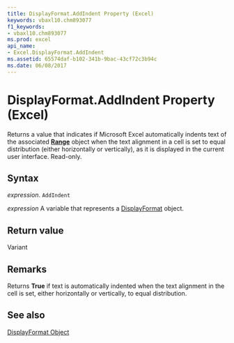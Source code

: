 ```yaml
---
title: DisplayFormat.AddIndent Property (Excel)
keywords: vbaxl10.chm893077
f1_keywords:
- vbaxl10.chm893077
ms.prod: excel
api_name:
- Excel.DisplayFormat.AddIndent
ms.assetid: 65574daf-b102-341b-9bac-43cf72c3b94c
ms.date: 06/08/2017
---
```



# DisplayFormat.AddIndent Property (Excel)

Returns a value that indicates if Microsoft Excel automatically indents text of the associated  **[Range](Excel.Range(object).md)** object when the text alignment in a cell is set to equal distribution (either horizontally or vertically), as it is displayed in the current user interface. Read-only.


## Syntax

 _expression_. `AddIndent`

 _expression_ A variable that represents a [DisplayFormat](Excel.DisplayFormat.md) object.


## Return value

Variant


## Remarks

Returns  **True** if text is automatically indented when the text alignment in the cell is set, either horizontally or vertically, to equal distribution.


## See also


[DisplayFormat Object](Excel.DisplayFormat.md)

